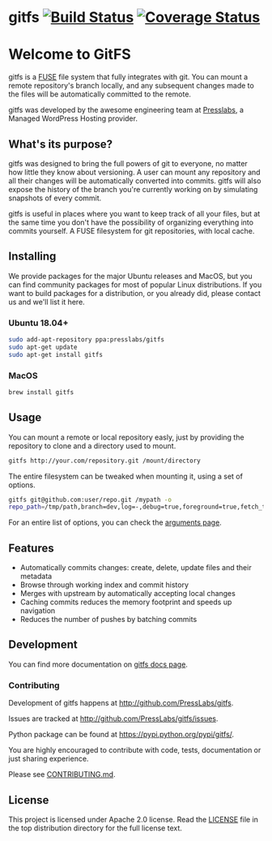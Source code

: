 gitfs [![Build Status](https://drone.presslabs.net/api/badges/PressLabs/gitfs/status.svg?arrra)](https://drone.presslabs.net/github.com/PressLabs/gitfs) [![Coverage Status](https://coveralls.io/repos/PressLabs/gitfs/badge.png?branch=HEAD)](https://coveralls.io/r/PressLabs/gitfs?branch=HEAD)
========

# Welcome to GitFS

gitfs is a [FUSE](http://fuse.sourceforge.net/) file system that fully
integrates with git. You can mount a remote repository's branch locally, and any
subsequent changes made to the files will be automatically committed to the
remote.

gitfs was developed by the awesome engineering team at [Presslabs](https://www.presslabs.com/),
a Managed WordPress Hosting provider.

## What's its purpose?

gitfs was designed to bring the full powers of git to everyone, no matter how
little they know about versioning. A user can mount any repository and all their 
changes will be automatically converted into commits. gitfs will also expose
the history of the branch you're currently working on by simulating snapshots of
every commit.

gitfs is useful in places where you want to keep track of all your files, but at
the same time you don't have the possibility of organizing everything into
commits yourself. A FUSE filesystem for git repositories, with local cache.

## Installing

We provide packages for the major Ubuntu releases and MacOS, but you can find community packages for most of popular Linux
distributions. If you want to build packages for a distribution, or you already did, please contact us and we'll list it here.

### Ubuntu 18.04+

```bash
sudo add-apt-repository ppa:presslabs/gitfs
sudo apt-get update
sudo apt-get install gitfs
```

### MacOS
```bash
brew install gitfs
```

## Usage

You can mount a remote or local repository easly, just by providing the repository to clone and a directory used to mount.

```bash
gitfs http://your.com/repository.git /mount/directory
```

The entire filesystem can be tweaked when mounting it, using a set of options.

```bash
gitfs git@github.com:user/repo.git /mypath -o
repo_path=/tmp/path,branch=dev,log=-,debug=true,foreground=true,fetch_timeout=0.1,merge_timeout=0.1...
```

For an entire list of options, you can check the [arguments page](https://www.presslabs.com/code/gitfs/gitfs-arguments/).

## Features
* Automatically commits changes: create, delete, update files and their metadata
* Browse through working index and commit history
* Merges with upstream by automatically accepting local changes
* Caching commits reduces the memory footprint and speeds up navigation
* Reduces the number of pushes by batching commits

## Development

You can find more documentation on [gitfs docs page](https://www.presslabs.org/gitfs/docs/).

### Contributing

Development of gitfs happens at http://github.com/PressLabs/gitfs.

Issues are tracked at http://github.com/PressLabs/gitfs/issues.

Python package can be found at https://pypi.python.org/pypi/gitfs/.

You are highly encouraged to contribute with code, tests, documentation or just
sharing experience.

Please see [CONTRIBUTING.md](CONTRIBUTING.md).

## License
This project is licensed under Apache 2.0 license. Read the [LICENSE](LICENSE) file in the
top distribution directory for the full license text.
